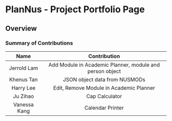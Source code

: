 # PlanNus - Project Portfolio Page

## Overview


### Summary of Contributions
Name | Contribution
:---:|:---:
Jerrold Lam | Add Module in Academic Planner, module and person object
Khenus Tan | JSON object data from NUSMODs
Harry Lee | Edit, Remove Module in Academic Planner
Ju Zihao | Cap Calculator
Vanessa Kang | Calendar Printer